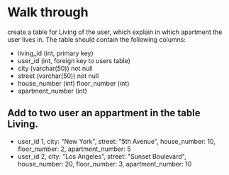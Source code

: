 # Walk through

create a table for Living of the user, which explain in which apartment the user lives in. The table should contain the following columns:
 - living_id (int, primary key)
 - user_id (int, foreign key to users table)
 - city (varchar(50)) not null
 - street (varchar(50)) not null
 - house_number (int)
  floor_number (int)
 - apartment_number (int)

## Add to two user an appartment in the table Living. 
 - user_id 1, city: "New York", street: "5th Avenue", house_number: 10, floor_number: 2, apartment_number: 5
 - user_id 2, city: "Los Angeles", street: "Sunset Boulevard", house_number: 20, floor_number: 3, apartment_number: 10